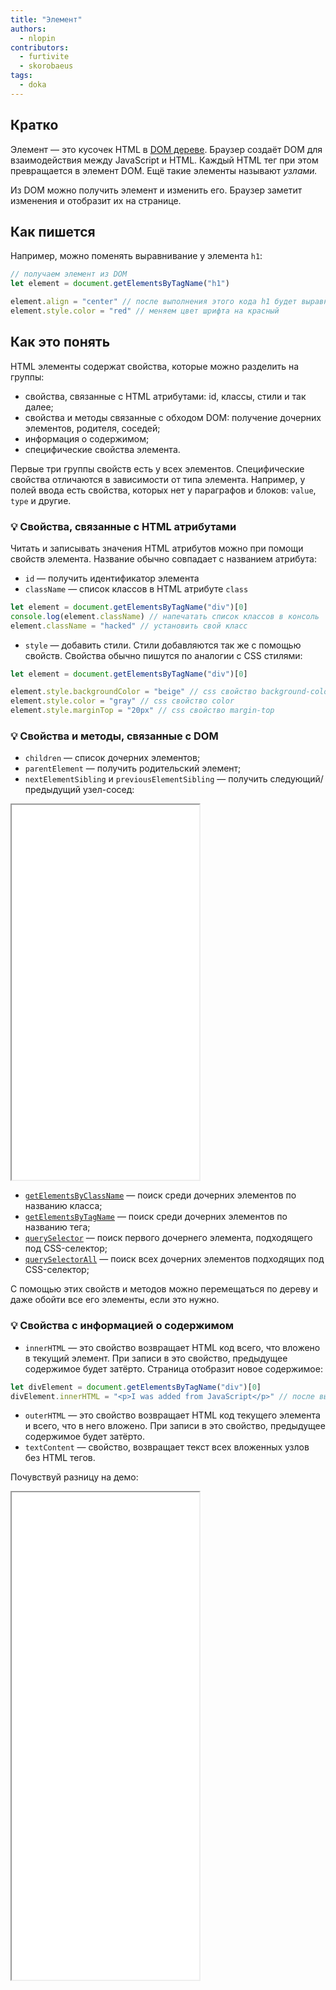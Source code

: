 ```yaml
---
title: "Элемент"
authors:
  - nlopin
contributors:
  - furtivite
  - skorobaeus
tags:
  - doka
---
```


## Кратко

Элемент — это кусочек HTML в [DOM дереве](/js/dom/#из-чего-состоит-dom). Браузер создаёт DOM для взаимодействия между JavaScript и HTML. Каждый HTML тег при этом превращается в элемент DOM. Ещё такие элементы называют _узлами._

Из DOM можно получить элемент и изменить его. Браузер заметит изменения и отобразит их на странице.

## Как пишется

Например, можно поменять выравнивание у элемента `h1`:

```js
// получаем элемент из DOM
let element = document.getElementsByTagName("h1")

element.align = "center" // после выполнения этого кода h1 будет выравнивать текст по центру
element.style.color = "red" // меняем цвет шрифта на красный
```

## Как это понять

HTML элементы содержат свойства, которые можно разделить на группы:

- свойства, связанные с HTML атрибутами: id, классы, стили и так далее;
- свойства и методы связанные с обходом DOM: получение дочерних элементов, родителя, соседей;
- информация о содержимом;
- специфические свойства элемента.

Первые три группы свойств есть у всех элементов. Специфические свойства отличаются в зависимости от типа элемента. Например, у полей ввода есть свойства, которых нет у параграфов и блоков: `value`, `type` и другие.

### 💡 Свойства, связанные с HTML атрибутами

Читать и записывать значения HTML атрибутов можно при помощи свойств элемента. Название обычно совпадает с названием атрибута:

- `id` — получить идентификатор элемента
- `className` — список классов в HTML атрибуте `class`

```js
let element = document.getElementsByTagName("div")[0]
console.log(element.className) // напечатать список классов в консоль
element.className = "hacked" // установить свой класс
```

- `style` — добавить стили. Стили добавляются так же с помощью свойств. Свойства обычно пишутся по аналогии с CSS стилями:

```js
let element = document.getElementsByTagName("div")[0]

element.style.backgroundColor = "beige" // css свойство background-color
element.style.color = "gray" // css свойство color
element.style.marginTop = "20px" // css свойство margin-top
```

### 💡 Свойства и методы, связанные с DOM

- `children` — список дочерних элементов;
- `parentElement` — получить родительский элемент;
- `nextElementSibling` и `previousElementSibling` — получить следующий/предыдущий узел-сосед:

<iframe height="600" title="Окружение DOM-элементов" src="demos/dom/index.html"></iframe>

- [`getElementsByClassName`](/js/getelementsbyclassname/) — поиск среди дочерних элементов по названию класса;
- [`getElementsByTagName`](/js/getelementsbytagname/) — поиск среди дочерних элементов по названию тега;
- [`querySelector`](/js/query-selector/) — поиск первого дочернего элемента, подходящего под CSS-селектор;
- [`querySelectorAll`](/js/query-selector-all/) — поиск всех дочерних элементов подходящих под CSS-селектор;

С помощью этих свойств и методов можно перемещаться по дереву и даже обойти все его элементы, если это нужно.

### 💡 Свойства с информацией о содержимом

- `innerHTML` — это свойство возвращает HTML код всего, что вложено в текущий элемент. При записи в это свойство, предыдущее содержимое будет затёрто. Страница отобразит новое содержимое:

```js
let divElement = document.getElementsByTagName("div")[0]
divElement.innerHTML = "<p>I was added from JavaScript</p>" // после выполнения этого кода, на странице отобразится параграф с указанным текстом
```

- `outerHTML` — это свойство возвращает HTML код текущего элемента и всего, что в него вложено. При записи в это свойство, предыдущее содержимое будет затёрто.
- `textContent` — свойство, возвращает текст всех вложенных узлов без HTML тегов.

Почувствуй разницу на демо:

<iframe height="780" title="Содержимое DOM-элементов" src="demos/dom-html/index.html"></iframe>
